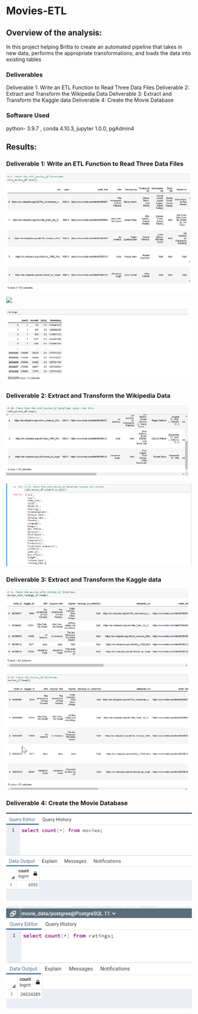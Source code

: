 # Movies-ETL

## Overview of the analysis:
In this project helping Britta to create an automated pipeline that takes in new data, performs the appropriate transformations, and loads the data into existing tables

### Deliverables

Deliverable 1: Write an ETL Function to Read Three Data Files
Deliverable 2: Extract and Transform the Wikipedia Data
Deliverable 3: Extract and Transform the Kaggle data
Deliverable 4: Create the Movie Database

	
### Software Used
python- 3.9.7 , conda 4.10.3, jupyter 1.0.0, pgAdmin4

## Results:

### Deliverable 1: Write an ETL Function to Read Three Data Files

![](https://github.com/sumanpriyah/Movies-ETL/blob/main/Images/Deliver1.a.png)

![](https://github.com/sumanpriyah/Movies-ETL/blob/main/Images/Deliver1.b.pnghttps://github.com/sumanpriyah/Movies-ETL/blob/main/Images/Deliver1.b.png)

![](https://github.com/sumanpriyah/Movies-ETL/blob/main/Images/Deliver1.c.png)

### Deliverable 2: Extract and Transform the Wikipedia Data

![](https://github.com/sumanpriyah/Movies-ETL/blob/main/Images/Deliver2.a.png)

![](https://github.com/sumanpriyah/Movies-ETL/blob/main/Images/Deliver2.b.png)


### Deliverable 3: Extract and Transform the Kaggle data

![](https://github.com/sumanpriyah/Movies-ETL/blob/main/Images/Deliver3.a.png)

![](https://github.com/sumanpriyah/Movies-ETL/blob/main/Images/Deliver3.b.png)


### Deliverable 4: Create the Movie Database

![](https://github.com/sumanpriyah/Movies-ETL/blob/main/Images/movies_query.png)

![](https://github.com/sumanpriyah/Movies-ETL/blob/main/Images/ratings_query.png)

